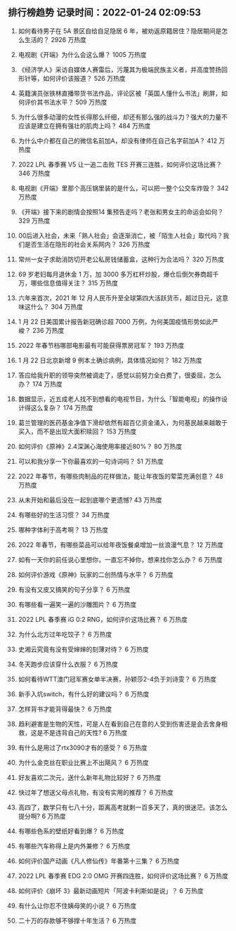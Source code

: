 
## 排行榜趋势 记录时间：2022-01-24 02:09:53
  
  1. 如何看待男子在 5A 景区自给自足隐居 6 年，被劝返原籍居住？隐居期间是怎么生活的？ 2926 万热度
    
  2. 电视剧《开端》为什么会这么爆？ 1005 万热度
    
  3. 《经济学人》采访自媒体人赛雷后，污蔑其为极端民族主义者，并高度赞扬回形针等，如何评价该报道？ 526 万热度
    
  4. 英籍演员张铁林直播带货书法作品，评论区被「英国人懂什么书法」刷屏，如何评价其书法水平？ 509 万热度
    
  5. 为什么很多动漫的女性长得那么纤细，却还有那么强的战斗力？强大的力量不应该是建立在拥有强壮的肌肉上吗？ 484 万热度
    
  6. 为什么中介都在自己的微信名前加A，却没有律师在自己名字前加A？ 412 万热度
    
  7. 2022 LPL 春季赛 V5 让一追二击败 TES 开赛三连胜，如何评价这场比赛？ 346 万热度
    
  8. 电视剧《开端》里那个高压锅里装的是什么，可以把一整个公交车炸毁？ 342 万热度
    
  9. 《开端》接下来的剧情会按照14 集预告走吗？老张和男女主的命运会如何？ 329 万热度
    
  10. 00后进入社会，未来「熟人社会」会逐渐消亡，被「陌生人社会」取代吗？我们是否生活在隐形的社会关系网内？ 326 万热度
    
  11. 常州一女子求助消防切开老公私房钱储蓄盒，这种行为合法吗？ 320 万热度
    
  12. 69 岁老妇每月退休金 1 万，加 3000 多万杠杆炒股，爆仓后倒欠券商超千万，哪些信息值得关注？ 315 万热度
    
  13. 六年来首次，2021 年 12 月人民币升至全球第四大活跃货币，超过日元，这意味这什么？ 304 万热度
    
  14. 1 月 22 日美国累计报告新冠确诊超 7000 万例，为何美国疫情形势如此严峻？ 236 万热度
    
  15. 2022 年春节档哪部电影最有可能获得票房冠军？ 193 万热度
    
  16. 1 月 22 日北京新增 9 例本土确诊病例，具体情况如何？ 182 万热度
    
  17. 答应给我升职的领导突然被调走了，感觉以前努力全白费了，很委屈，怎么办？ 174 万热度
    
  18. 数据显示，近五成老人找不到想看的电视节目，为什么「智能电视」的操作设计得这么复杂？ 174 万热度
    
  19. 葛兰管理的医药基金净值下滑却依然有超百亿资金涌入，为何基民越来越敢于买入，而不是出现大面积赎回？ 153 万热度
    
  20. 如何评价《原神》2.4深渊心海使用率接近80%？ 80 万热度
    
  21. 可以和我分享一下你最喜欢的一句诗词吗？ 51 万热度
    
  22. 2022 年春节，有哪些肉制品的花样做法，能让年夜饭的荤菜充满创意？ 48 万热度
    
  23. 从未开始和最后没在一起到底哪个更遗憾? 43 万热度
    
  24. 有哪些好的生活习惯？ 34 万热度
    
  25. 哪种字体利于高考啊？ 13 万热度
    
  26. 2022 年春节，有哪些菜品可以给年夜饭餐桌增加一丝浪漫气息？ 12 万热度
    
  27. 如有一天你的前任说心里想你，一直忘不掉你，想来找你怎么办？ 6 万热度
    
  28. 如何评价游戏《原神》玩家的二创热情与水平？ 6 万热度
    
  29. 有没有又皮又搞笑的句子分享？ 6 万热度
    
  30. 有哪些看一遍笑一遍的沙雕图片？ 6 万热度
    
  31. 2022 LPL 春季赛 iG 0:2 RNG，如何评价这场比赛？ 6 万热度
    
  32. 为什么北方过年吃饺子？ 6 万热度
    
  33. 史湘云究竟有没有受婶婶的刻薄对待？ 6 万热度
    
  34. 冬天跑步应该穿什么衣服？ 6 万热度
    
  35. 如何看待WTT澳门冠军赛女单半决赛，孙颖莎2-4负于刘诗雯？ 6 万热度
    
  36. 新手入坑switch，有什么好的建议吗？ 6 万热度
    
  37. 怎样背书才能背得最快？ 6 万热度
    
  38. 趋利避害是生物的天性，可是人在看到自己在意的人受到伤害还是会去舍身相救，这是不是违背自己的天性? 6 万热度
    
  39. 有什么是用过了rtx3090才有的感受？ 6 万热度
    
  40. 为什么金克丝在职业比赛上不出飓风？ 6 万热度
    
  41. 好友喜欢二次元，送什么新年礼物比较好？ 6 万热度
    
  42. 快过年了想送父母点礼物，有没有实用的推荐？ 6 万热度
    
  43. 高四了，数学只有七八十分，距离高考就剩一百多天了，真的很迷茫。该怎么提分啊? 6 万热度
    
  44. 有哪些色系的壁纸好看到爆？ 6 万热度
    
  45. 有哪些汽车称得上是内外兼修？ 6 万热度
    
  46. 如何评价国产动画《凡人修仙传》年番第十三集？ 6 万热度
    
  47. 2022 LPL 春季赛 EDG 2:0 OMG 开赛四连胜，如何评价这场比赛？ 6 万热度
    
  48. 如何评价《崩坏 3》最新动画短片「阿波卡利斯如是说」？ 6 万热度
    
  49. 有什么让你忍不住姨母笑的小说？ 6 万热度
    
  50. 二十万的存款够不够撑十年生活？ 6 万热度
    